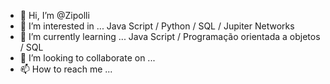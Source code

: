 - 👋 Hi, I’m @Zipolli
- 👀 I’m interested in ... Java Script / Python / SQL / Jupiter Networks
- 🌱 I’m currently learning ... Java Script  / Programação orientada a objetos /  SQL
- 💞️ I’m looking to collaborate on ...
- 📫 How to reach me ...


<!---
Zipolli/Zipolli is a ✨ special ✨ repository because its `README.md` (this file) appears on your GitHub profile.
You can click the Preview link to take a look at your changes.
--->
